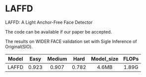 # LAFFD
LAFFD: A Light Anchor-Free Face Detector

The code can be available if our paper be accepted.

The results on WIDER FACE validation set with Sigle Inference of Original(SIO).

|     Model     | Easy | Medium |  Hard   |  Model_size  |  FLOPs  |
| :-----------: | :-----: | :-------: | :-------: |:-------: |:-------: |
|   LAFFD    |  0.923  |   0.907  |  0.782  |  4.6MB  |  1.89G  |


